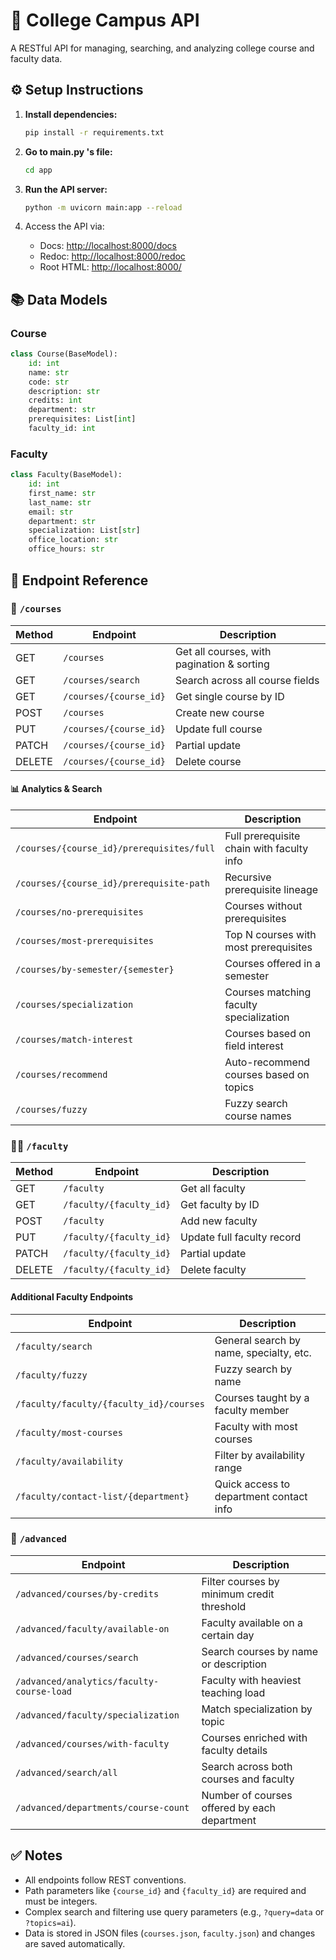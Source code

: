 
# 📘 College Campus API

A RESTful API for managing, searching, and analyzing college course and faculty data.

## ⚙️ Setup Instructions

1. **Install dependencies:**

   ```bash
   pip install -r requirements.txt
   ```

2. **Go to main.py 's file:**

   ```bash
   cd app
   ```

3. **Run the API server:**

   ```bash
   python -m uvicorn main:app --reload
   ```

4. Access the API via:

   - Docs: [http://localhost:8000/docs](http://localhost:8000/docs)
   - Redoc: [http://localhost:8000/redoc](http://localhost:8000/redoc)
   - Root HTML: [http://localhost:8000/](http://localhost:8000/)

## 📚 Data Models

### Course

```python
class Course(BaseModel):
    id: int
    name: str
    code: str
    description: str
    credits: int
    department: str
    prerequisites: List[int]
    faculty_id: int
```

### Faculty

```python
class Faculty(BaseModel):
    id: int
    first_name: str
    last_name: str
    email: str
    department: str
    specialization: List[str]
    office_location: str
    office_hours: str
```

## 🧭 Endpoint Reference

### 📂 `/courses`

| Method | Endpoint                      | Description                                  |
|--------|-------------------------------|----------------------------------------------|
| GET    | `/courses`                    | Get all courses, with pagination & sorting   |
| GET    | `/courses/search`            | Search across all course fields              |
| GET    | `/courses/{course_id}`        | Get single course by ID                      |
| POST   | `/courses`                    | Create new course                            |
| PUT    | `/courses/{course_id}`        | Update full course                           |
| PATCH  | `/courses/{course_id}`        | Partial update                               |
| DELETE | `/courses/{course_id}`        | Delete course                                |

#### 📊 Analytics & Search

| Endpoint | Description |
|----------|-------------|
| `/courses/{course_id}/prerequisites/full` | Full prerequisite chain with faculty info |
| `/courses/{course_id}/prerequisite-path` | Recursive prerequisite lineage |
| `/courses/no-prerequisites`              | Courses without prerequisites |
| `/courses/most-prerequisites`           | Top N courses with most prerequisites |
| `/courses/by-semester/{semester}`       | Courses offered in a semester |
| `/courses/specialization`               | Courses matching faculty specialization |
| `/courses/match-interest`               | Courses based on field interest |
| `/courses/recommend`                    | Auto-recommend courses based on topics |
| `/courses/fuzzy`                        | Fuzzy search course names |

### 👨‍🏫 `/faculty`

| Method | Endpoint                      | Description                       |
|--------|-------------------------------|-----------------------------------|
| GET    | `/faculty`                    | Get all faculty                   |
| GET    | `/faculty/{faculty_id}`       | Get faculty by ID                 |
| POST   | `/faculty`                    | Add new faculty                   |
| PUT    | `/faculty/{faculty_id}`       | Update full faculty record        |
| PATCH  | `/faculty/{faculty_id}`       | Partial update                    |
| DELETE | `/faculty/{faculty_id}`       | Delete faculty                    |

#### Additional Faculty Endpoints

| Endpoint                               | Description                                     |
|----------------------------------------|-------------------------------------------------|
| `/faculty/search`                      | General search by name, specialty, etc.         |
| `/faculty/fuzzy`                       | Fuzzy search by name                            |
| `/faculty/faculty/{faculty_id}/courses` | Courses taught by a faculty member              |
| `/faculty/most-courses`                | Faculty with most courses                       |
| `/faculty/availability`                | Filter by availability range                    |
| `/faculty/contact-list/{department}`   | Quick access to department contact info         |

### 🧠 `/advanced`

| Endpoint                             | Description                                      |
|--------------------------------------|--------------------------------------------------|
| `/advanced/courses/by-credits`       | Filter courses by minimum credit threshold       |
| `/advanced/faculty/available-on`     | Faculty available on a certain day               |
| `/advanced/courses/search`           | Search courses by name or description            |
| `/advanced/analytics/faculty-course-load` | Faculty with heaviest teaching load        |
| `/advanced/faculty/specialization`   | Match specialization by topic                    |
| `/advanced/courses/with-faculty`     | Courses enriched with faculty details            |
| `/advanced/search/all`               | Search across both courses and faculty           |
| `/advanced/departments/course-count` | Number of courses offered by each department     |

## ✅ Notes

- All endpoints follow REST conventions.
- Path parameters like `{course_id}` and `{faculty_id}` are required and must be integers.
- Complex search and filtering use query parameters (e.g., `?query=data` or `?topics=ai`).
- Data is stored in JSON files (`courses.json`, `faculty.json`) and changes are saved automatically.


